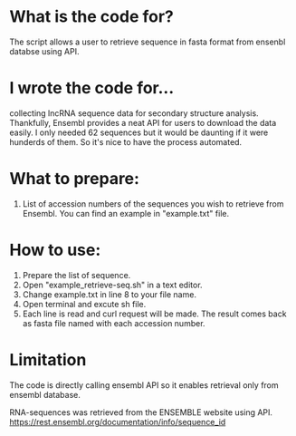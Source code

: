 # What is the code for?
The script allows a user to retrieve sequence in fasta format from ensenbl databse using API.

# I wrote the code for...
collecting lncRNA sequence data for secondary structure analysis. Thankfully, Ensembl provides a neat API for users to download the data easily.
I only needed 62 sequences but it would be daunting if it were hunderds of them. So it's nice to have the process automated. 

# What to prepare:
1. List of accession numbers of the sequences you wish to retrieve from Ensembl. You can find an example in "example.txt" file.

# How to use:
1. Prepare the list of sequence.
2. Open "example_retrieve-seq.sh" in a text editor.
3. Change example.txt in line 8 to your file name.
4. Open terminal and excute sh file.
5. Each line is read and curl request will be made. The result comes back as fasta file named with each accession number. 

# Limitation
The code is directly calling ensembl API so it enables retrieval only from ensembl database. 

RNA-sequences was retrieved from the ENSEMBLE website using API.
https://rest.ensembl.org/documentation/info/sequence_id
